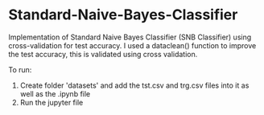 # Standard-Naive-Bayes-Classifier
Implementation of Standard Naive Bayes Classifier (SNB Classifier) using cross-validation for test accuracy. I used a dataclean() function to improve the test accuracy, this is validated using cross validation.

To run: 
1. Create folder 'datasets' and add the tst.csv and trg.csv files into it as well as the .ipynb file
2. Run the jupyter file 
